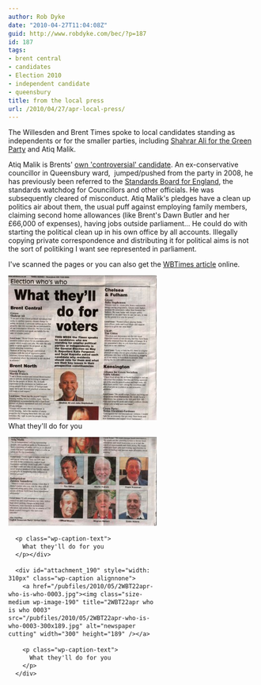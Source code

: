 ```yaml
---
author: Rob Dyke
date: "2010-04-27T11:04:08Z"
guid: http://www.robdyke.com/bec/?p=187
id: 187
tags:
- brent central
- candidates
- Election 2010
- independent candidate
- queensbury
title: from the local press
url: /2010/04/27/apr-local-press/
---
```

The Willesden and Brent Times spoke to local candidates standing as independents or for the smaller parties, including [Shahrar Ali for the Green Party](http://www.shahrarali.net/ "Shahrar Ali website") and Atiq Malik.

Atiq Malik is Brents' [own 'controversial' candidate](http://www.danielpipes.org/blog/2009/02/atiq-malik-british-politician-calls-for-stoning-adulterous). An ex-conservative councillor in Queensbury ward,  jumped/pushed from the party in 2008, he has previously been referred to the [Standards Board for England](http://www.standardsforengland.gov.uk), the standards watchdog for Councillors and other officials. He was subsequently cleared of misconduct. Atiq Malik's pledges have a clean up politics air about them, the usual puff against employing family members, claiming second home allowances (like Brent's Dawn Butler and her £66,000 of expenses), having jobs outside parliament... He could do with starting the political clean up in his own office by all accounts. Illegally copying private correspondence and distributing it for political aims is not the sort of politiking I want see represented in parliament.

I've scanned the pages or you can also get the [WBTimes article](http://tinyurl.com/37l6pjf "WBTimes") online.

<div id="attachment_188" style="width: 310px" class="wp-caption alignnone">
  <a href="/pubfiles/2010/05/2WBT22apr-who-is-who-0001.jpg"><img class="size-medium wp-image-188" title="2WBT22apr who is who 0001" src="/pubfiles/2010/05/2WBT22apr-who-is-who-0001-300x292.jpg" alt="newspaper cutting" width="300" height="292" /></a>What they'll do for you</dt> </dl>
</div>

<div class="mceTemp">
  <dl id="attachment_189" class="wp-caption alignnone" style="width: 310px;">
    <dt class="wp-caption-dt">
      <a href="/pubfiles/2010/05/2WBT22apr-who-is-who-0002.jpg"><img class="size-medium wp-image-189" title="2WBT22apr who is who 0002" src="/pubfiles/2010/05/2WBT22apr-who-is-who-0002-300x179.jpg" alt="newspaper cutting" width="300" height="179" /></a>
      
      <p class="wp-caption-text">
        What they'll do for you
      </p></div> 
      
      <div id="attachment_190" style="width: 310px" class="wp-caption alignnone">
        <a href="/pubfiles/2010/05/2WBT22apr-who-is-who-0003.jpg"><img class="size-medium wp-image-190" title="2WBT22apr who is who 0003" src="/pubfiles/2010/05/2WBT22apr-who-is-who-0003-300x189.jpg" alt="newspaper cutting" width="300" height="189" /></a>
        
        <p class="wp-caption-text">
          What they'll do for you
        </p>
      </div>